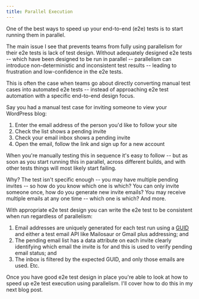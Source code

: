 ```yaml
---
title: Parallel Execution
---
```


One of the best ways to speed up your end-to-end (e2e) tests is to start running them in parallel.

The main issue I see that prevents teams from fully using parallelism for their e2e tests is lack of test design. Without adequately designed e2e tests -- which have been designed to be run in parallel -- parallelism can introduce non-deterministic and inconsistent test results -- leading to frustration and low-confidence in the e2e tests.

This is often the case when teams go about directly converting manual test cases into automated e2e tests -- instead of approaching e2e test automation with a specific end-to-end design focus.

Say you had a manual test case for inviting someone to view your WordPress blog:

1.  Enter the email address of the person you'd like to follow your site
2.  Check the list shows a pending invite
3.  Check your email inbox shows a pending invite
4.  Open the email, follow the link and sign up for a new account

When you're manually testing this in sequence it's easy to follow -- but as soon as you start running this in parallel, across different builds, and with other tests things will most likely start failing.

Why? The test isn't specific enough -- you may have multiple pending invites -- so how do you know which one is which? You can only invite someone once, how do you generate new invite emails? You may receive multiple emails at any one time -- which one is which? And more.

With appropriate e2e test design you can write the e2e test to be consistent when run regardless of parallelism:

1.  Email addresses are uniquely generated for each test run using a [GUID](https://en.wikipedia.org/wiki/Universally_unique_identifier) and either a test email API like Mailosaur or Gmail plus addressing; and
2.  The pending email list has a data attribute on each invite clearly identifying which email the invite is for and this is used to verify pending email status; and
3.  The inbox is filtered by the expected GUID, and only those emails are used. Etc.

Once you have good e2e test design in place you're able to look at how to speed up e2e test execution using parallelism. I'll cover how to do this in my next blog post.
